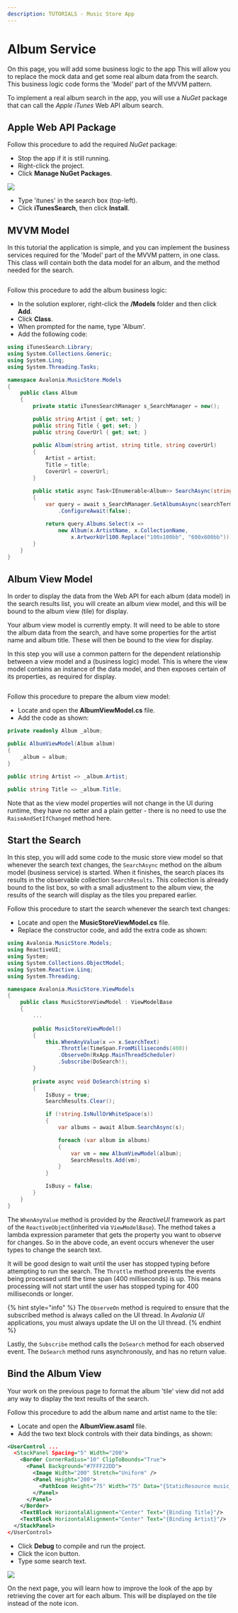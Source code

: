 ```yaml
---
description: TUTORIALS - Music Store App
---
```


# Album Service

On this page, you will add some business logic to the app This will allow you to replace the mock data and get some real album data from the search. This business logic code forms the 'Model' part of the MVVM pattern.

To implement a real album search in the app, you will use a _NuGet_ package that can call the _Apple iTunes_ Web API album search.

## Apple Web API Package&#x20;

Follow this procedure to add the required _NuGet_ package:&#x20;

- Stop the app if it is still running.
- Right-click the project.
- Click **Manage NuGet Packages**.

![](images/image-20210310013703557.png)

- Type 'itunes' in the search box (top-left).
- Click **iTunesSearch**, then click **Install**.&#x20;

## MVVM Model

In this tutorial the application is simple, and you can implement the business services required for the 'Model' part of the MVVM pattern, in one class. This class will contain both the data model for an album, and the method needed for the search.

<div style={{textAlign: 'center'}}>
  <img src="../../.gitbook/assets/image (2) (1) (3).png" alt=""/>
</div>

Follow this procedure to add the album business logic:

- In the solution explorer, right-click the **/Models** folder and then click **Add**. &#x20;
- Click **Class**.
- When prompted for the name, type 'Album'.
- Add the following code:

```csharp
using iTunesSearch.Library;
using System.Collections.Generic;
using System.Linq;
using System.Threading.Tasks;

namespace Avalonia.MusicStore.Models
{
    public class Album
    {
        private static iTunesSearchManager s_SearchManager = new();

        public string Artist { get; set; }
        public string Title { get; set; }
        public string CoverUrl { get; set; }

        public Album(string artist, string title, string coverUrl)
        {
            Artist = artist;
            Title = title;
            CoverUrl = coverUrl;
        }

        public static async Task<IEnumerable<Album>> SearchAsync(string searchTerm)
        {
            var query = await s_SearchManager.GetAlbumsAsync(searchTerm)
                .ConfigureAwait(false);
                
            return query.Albums.Select(x =>
                new Album(x.ArtistName, x.CollectionName, 
                    x.ArtworkUrl100.Replace("100x100bb", "600x600bb")));
        }
    }  
}
```

## Album View Model

In order to display the data from the Web API for each album (data model) in the search results list, you will create an album view model, and this will be bound to the album view (tile) for display.

Your album view model is currently empty. It will need to be able to store the album data from the search, and have some properties for the artist name and album title. These will then be bound to the view for display.&#x20;

In this step you will use a common pattern for the dependent relationship between a view model and a (business logic) model. This is where the view model contains an instance of the data model, and then exposes certain of its properties, as required for display.&#x20;

<div style={{textAlign: 'center'}}>
  <img src="../../.gitbook/assets/image (25) (4).png" alt=""/>
</div>

Follow this procedure to prepare the album view model:

- Locate and open the **AlbumViewModel.cs** file.&#x20;
- Add the code as shown:

```csharp
private readonly Album _album;

public AlbumViewModel(Album album)
{
    _album = album;
}

public string Artist => _album.Artist;

public string Title => _album.Title;
```

Note that as the view model properties will not change in the UI during runtime, they have no setter and a plain getter - there is no need to use the `RaiseAndSetIfChanged` method here.&#x20;

## Start the Search

In this step, you will add some code to the music store view model so that whenever the search text changes, the `SearchAsync` method on the album model (business service) is started. When it finishes, the search places its results in the observable collection `SearchResults`. This collection is already bound to the list box, so with a small adjustment to the album view, the results of the search will display as the tiles you prepared earlier.  &#x20;

Follow this procedure to start the search whenever the search text changes:

- Locate and open the **MusicStoreViewModel.cs** file.&#x20;
- Replace the constructor code, and add the extra code as shown:

```csharp
using Avalonia.MusicStore.Models;
using ReactiveUI;
using System;
using System.Collections.ObjectModel;
using System.Reactive.Linq;
using System.Threading;

namespace Avalonia.MusicStore.ViewModels
{
    public class MusicStoreViewModel : ViewModelBase
    {
        ...
       
        public MusicStoreViewModel()
        {
            this.WhenAnyValue(x => x.SearchText)
                .Throttle(TimeSpan.FromMilliseconds(400))
                .ObserveOn(RxApp.MainThreadScheduler)
                .Subscribe(DoSearch!);
        }
       
        private async void DoSearch(string s)
        {
            IsBusy = true;
            SearchResults.Clear();

            if (!string.IsNullOrWhiteSpace(s))
            {
                var albums = await Album.SearchAsync(s);

                foreach (var album in albums)
                {
                    var vm = new AlbumViewModel(album);
                    SearchResults.Add(vm);
                }
            }

            IsBusy = false;
        }
    }
}
```

The `WhenAnyValue` method is provided by the _ReactiveUI_ framework as part of the `ReactiveObject`(inherited via `ViewModelBase`). The method takes a lambda expression parameter that gets the property you want to observe for changes. So in the above code, an event occurs whenever the user types to change the search text.&#x20;

It will be good design to wait until the user has stopped typing before attempting to run the search. The `Throttle` method prevents the events being processed until the time span (400 milliseconds) is up. This means processing will not start until the user has stopped typing for 400 milliseconds or longer.

{% hint style="info" %}
The `ObserveOn` method is required to ensure that the subscribed method is always called on the UI thread. In _Avalonia UI_ applications, you must always update the UI on the UI thread.&#x20;
{% endhint %}

Lastly, the `Subscribe` method calls the `DoSearch` method for each observed event. The `DoSearch` method  runs asynchronously, and has no return value.&#x20;

## Bind the Album View

Your work on the previous page to format the album 'tile' view did not add any way to display the text results of the search.

Follow this procedure to add the album name and artist name to the tile:

- Locate and open the **AlbumView.asaml** file.&#x20;
- Add the two text block controls with their data bindings, as shown:

```xml
<UserControl ...
  <StackPanel Spacing="5" Width="200">
    <Border CornerRadius="10" ClipToBounds="True">
      <Panel Background="#7FFF22DD">
        <Image Width="200" Stretch="Uniform" />
        <Panel Height="200">
          <PathIcon Height="75" Width="75" Data="{StaticResource music_regular}" />
        </Panel>
      </Panel>
    </Border>
    <TextBlock HorizontalAlignment="Center" Text="{Binding Title}"/>
    <TextBlock HorizontalAlignment="Center" Text="{Binding Artist}"/>
  </StackPanel>
</UserControl>
```

- Click **Debug** to compile and run the project.
- Click the icon button.
- Type some search text.

![](images/image-20210310110401944.png)

On the next page, you will learn how to improve the look of the app by retrieving the cover art for each album. This will be displayed on the tile instead of the note icon.&#x20;
